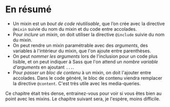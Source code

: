 # En résumé

+ Un mixin est un *bout de code réutilisable*, que l’on crée avec la directive `@mixin` suivie du nom du mixin et du code entre accolades.
+ Pour *inclure un mixin*, on doit utiliser la directive `@include` suivie du nom du mixin.
+ On peut rendre un mixin paramétrable avec des *arguments*, des variables à l'intérieur du mixin, que l'on ajoute entre parenthèses.
+ On peut *nommer les arguments* lors de l'inclusion pour un code plus lisible, et on peut indiquer à Sass que l'on attend un *nombre variable d'arguments* en ajoutant `...`.
+ Pour *passer un bloc de contenu* à un mixin, on doit l'ajouter entre accolades. Dans le code généré, le bloc de contenu viendra remplacer la directive `@content`. C'est très utile avec les media-queries.

Ce chapitre était très dense, entrainez-vous pour voir si vous êtes bien au point avec les mixins. Le chapitre suivant sera, je l'espère, moins difficile.